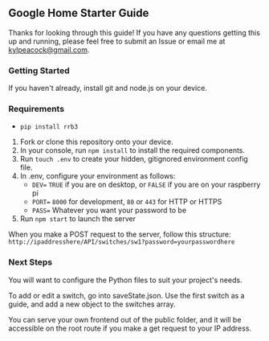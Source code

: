 ## Google Home Starter Guide
Thanks for looking through this guide! If you have any questions getting this up and running, please feel free to submit an Issue or email me at kylpeacock@gmail.com. 

### Getting Started
If you haven't already, install git and node.js on your device.

### Requirements
* `pip install rrb3`

1. Fork or clone this repository onto your device. 
2. In your console, run `npm install` to install the required components.
3. Run `touch .env` to create your hidden, gitignored environment config file.
4. In .env, configure your environment as follows:
    * `DEV=`  `TRUE` if you are on desktop, or `FALSE` if you are on your raspberry pi
    * `PORT=` `8000` for development, `80` or `443` for HTTP or HTTPS
    * `PASS=` Whatever you want your password to be
5. Run `npm start` to launch the server

When you make a POST request to the server, follow this structure: 
`http://ipaddresshere/API/switches/sw1?password=yourpasswordhere`

### Next Steps
You will want to configure the Python files to suit your project's needs. 

To add or edit a switch, go into saveState.json. Use the first switch as a guide, and add a new object to the switches array. 

You can serve your own frontend out of the public folder, and it will be accessible on the root route if you make a get request to your IP address. 